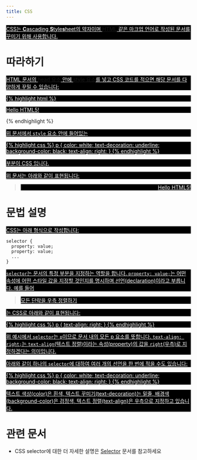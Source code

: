 ```yaml
---
title: CSS
---
```

CSS는 <strong>C</strong>ascading <strong>S</strong>tyle<strong>s</strong>heet의 약자이며 [HTML](/docs/HTML.html) 같은 마크업 언어로 작성된 문서를 꾸미기 위해 사용합니다.


# 따라하기

HTML 문서의 [head 요소](/html/head.html) 안에 [style 요소](/html/style.html)를 넣고 CSS 코드를 적으면 해당 문서를 다양하게 꾸밀 수 있습니다:

{% highlight html %}
<!DOCTYPE html>
<html>
  <head>
    <meta charset="utf-8">
    <title>Hello</title>
    <style>
    p {
      color: white;
      text-decoration: underline;
      background-color: black;
    }
    </style>
  </head>
  <body>
    <p>Hello HTML5!</p>
  </body>
</html>
{% endhighlight %}

위 문서에서 ``style`` 요소 안에 들어있는

{% highlight css %}
p {
  color: white;
  text-decoration: underline;
  background-color: black;
  text-align: right;
}
{% endhighlight %}

부분이 CSS 입니다.

위 문서는 아래와 같이 표현됩니다:

<blockquote>
<p style="color: white; text-decoration: underline; background-color: black; text-align: right;">Hello HTML5!</p>
</blockquote>

# 문법 설명

CSS는 아래 형식으로 작성합니다:

    selector {
      property: value;
      property: value;
      ...
    }

``selector``는 문서의 특정 부분을 지정하는 역할을 합니다. ``property: value;``는 어떤 속성에 어떤 스타일 값을 지정할 것인지를 명시하며 선언(declaration)이라고 부릅니다. 예를 들어

>   모든 단락을 우측 정렬하기

는 CSS로 아래와 같이 표현됩니다:

{% highlight css %}
p {
  text-align: right;
}
{% endhighlight %}

위 예시에서 ``selector``는 ``p``이므로 문서 내의 모든 p 요소를 뜻합니다. ``text-align: right;``는 ``text-align``(텍스트 정렬)이라는 속성(property)의 값을 ``right``(우측)로 지정하겠다는 의미입니다.

아래와 같이 하나의 ``selector``에 대하여 여러 개의 선언을 한 번에 적을 수도 있습니다:

{% highlight css %}
p {
  color: white;
  text-decoration: underline;
  background-color: black;
  text-align: right;
}
{% endhighlight %}

텍스트 색상(color)은 흰색, 텍스트 꾸미기(text-decoration)는 밑줄, 배경색(background-color)은 검정색, 텍스트 정렬(text-align)은 우측으로 지정하고 있습니다.


# 관련 문서

*   CSS selector에 대한 더 자세한 설명은 [Selector](/css/Selector.html) 문서를 참고하세요
